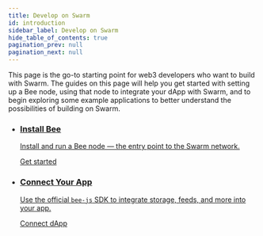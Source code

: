 ```yaml
---
title: Develop on Swarm
id: introduction
sidebar_label: Develop on Swarm
hide_table_of_contents: true
pagination_prev: null
pagination_next: null
---
```


<div class="hub-wrap">

  <div class="hub-hero">
    <div class="container">
      <p class="hub-sub">
        This page is the go-to starting point for web3 developers who want to build with Swarm. The guides on this page will help you get started with setting up a Bee node, using that node to integrate your dApp with Swarm, and to begin exploring some example applications to better understand the possibilities of building on Swarm.
      </p>
    </div>
  </div>

  <div class="container">
    <ul class="hub-grid">
      <li class="hub-card">
        <a class="hub-card__link" href="/docs/bee/installation/quick-start">
          <h3 class="hub-card__title">Install Bee</h3>
          <p class="hub-card__desc">
            Install and run a Bee node — the entry point to the Swarm network.
          </p>
          <span class="hub-card__cta">Get started</span>
        </a>
      </li>
      <li class="hub-card">
        <a class="hub-card__link" href="/docs/develop/tools-and-features/bee-js">
          <h3 class="hub-card__title">Connect Your App</h3>
          <p class="hub-card__desc">
            Use the official <code>bee-js</code> SDK to integrate storage, feeds, and more into your app.
          </p>
          <span class="hub-card__cta">Connect dApp</span>
        </a>
      </li>
    </ul>
  </div>

</div>
